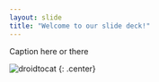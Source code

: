 ```yaml
---
layout: slide
title: "Welcome to our slide deck!"
---
```


Caption here or there

![droidtocat](https://octodex.github.com/images/droidtocat.png)
{: .center}
